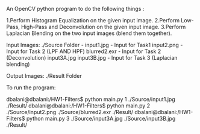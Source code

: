 An OpenCV python program to do the following things :

1.Perform Histogram Equalization on the given input image.
2.Perform Low-Pass, High-Pass and Deconvolution on the given input image.
3.Perform Laplacian Blending on the two input images (blend them together).

Input Images: ./Source Folder - 
input1.jpg - Input for Task1
input2.png - Input for Task 2 (LPF AND HPF)
blurred2.exr - Input for Task 2 (Deconvolution)
input3A.jpg input3B.jpg - Input for Task 3 (Laplacian blending)

Output Images: ./Result Folder

To run the program:

dbalani@dbalani:/HW1-Filters$ python main.py 1 ./Source/input1.jpg ./Result/
dbalani@dbalani:/HW1-Filters$ python main.py 2 ./Source/input2.png ./Source/blurred2.exr ./Result/
dbalani@dbalani:/HW1-Filters$ python main.py 3 ./Source/input3A.jpg ./Source/input3B.jpg ./Result/